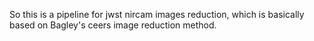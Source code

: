 So this is a pipeline for jwst nircam images reduction, which is basically based on Bagley's ceers image reduction method.

